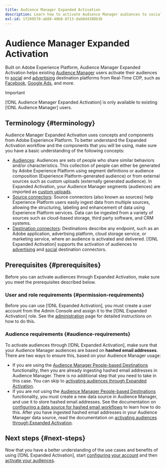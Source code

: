 ```yaml
---
title: Audience Manager Expanded Activation
description: Learn how to activate Audience Manager audiences to social and advertising destinations, through Audience Manager Expanded Activation.
exl-id: 1f209578-a688-40b8-8f13-dab0d4380b3b
---
```

# Audience Manager Expanded Activation

Built on Adobe Experience Platform, Audience Manager Expanded Activation helps existing [Audience Manager](https://experienceleague.adobe.com/en/docs/audience-manager/user-guide/aam-home) users activate their audiences to [social](../destinations/catalog/social/overview.md) and [advertising](../destinations/catalog/advertising/overview.md) destination platforms from Real-Time CDP, such as [Facebook](../destinations/catalog/social/facebook.md), [Google Ads](../destinations/catalog/advertising/google-ads-destination.md), and more.

>[!IMPORTANT]
>
>[!DNL Audience Manager Expanded Activation] is only available to existing [!DNL Audience Manager] users.

## Terminology {#terminology}

Audience Manager Expanded Activation uses concepts and components from Adobe Experience Platform. To better understand the Expanded Activation workflow and the components that you will be using, make sure you have a basic understanding of the following concepts:

* [Audiences](../segmentation/ui/overview.md): Audiences are sets of people who share similar behaviors and/or characteristics. This collection of people can either be generated by Adobe Experience Platform using segment definitions or audience composition (Experience Platform-generated audience) or from external sources such as custom uploads (externally generated audience). In Expanded Activation, your Audience Manager segments (audiences) are imported as [custom uploads](../segmentation/ui/audience-portal.md#import-audience).
* [Source connectors](../sources/home.md): Source connectors (also known as sources) help Experience Platform users easily ingest data from multiple sources, allowing the structuring, labeling and enhancement of data using Experience Platform services. Data can be ingested from a variety of sources such as cloud-based storage, third party software, and CRM systems.
* [Destination connectors](../destinations/home.md): Destinations describe any endpoint, such as an Adobe application, advertising platform, cloud storage service, or marketing service, where an audience is activated and delivered. [!DNL Expanded Activation] supports the activation of audiences to [advertising](../destinations/catalog/advertising/overview.md) and [social](../destinations/catalog/social/overview.md) destination connectors.

## Prerequisites {#prerequisites}

Before you can activate audiences through Expanded Activation, make sure you meet the prerequisites described below.

### User and role requirements {#permission-requirements}

Before you can use [!DNL Expanded Activation], you must create a user account from the Admin Console and assign it to the [!DNL Expanded Activation] role. See the [administration](administration.md) page for detailed instructions on how to do this.

### Audience requirements {#audience-requirements} 

To activate audiences through [!DNL Expanded Activation], make sure that your Audience Manager audiences are based on **hashed email addresses**. There are two ways to ensure this, based on your Audience Manager usage:

* If you are using the [Audience Manager People-based Destinations](https://experienceleague.adobe.com/en/docs/audience-manager/user-guide/features/destinations/people-based/people-based-destinations-overview) functionality, then you are already ingesting hashed email addresses in Audience Manager. There is no additional step that you need to take in this case. You can skip to [activating audiences through Expanded Activation](activate-audiences.md).
* If you are _not_ using the [Audience Manager People-based Destinations](https://experienceleague.adobe.com/en/docs/audience-manager/user-guide/features/destinations/people-based/people-based-destinations-overview) functionality, you must create a new data source in Audience Manager, and use it to store hashed email addresses. See the documentation on [configuring a data source for hashed email workflows](https://experienceleague.adobe.com/en/docs/audience-manager/user-guide/features/data-sources/create-data-source-hashed-emails) to learn how to do this. After you have ingested hashed email addresses in your Audience Manager data source, read the documentation on [activating audiences through Expanded Activation](activate-audiences.md).

## Next steps {#next-steps}

Now that you have a better understanding of the use cases and benefits of using [!DNL Expanded Activation], start [configuring your account](administration.md) and then [activate your audiences](activate-audiences.md).
